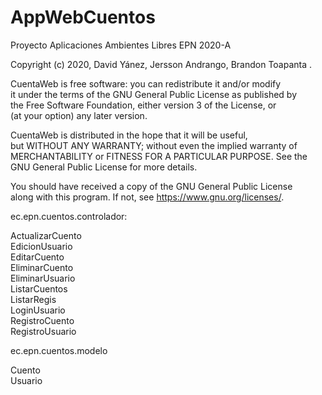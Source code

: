 # AppWebCuentos<br/>
Proyecto  Aplicaciones Ambientes Libres  EPN 2020-A<br/>

Copyright (c) 2020, David Yánez, Jersson Andrango, Brandon Toapanta .<br/>
 
CuentaWeb is free software: you can redistribute it and/or modify<br/>
it under the terms of the GNU General Public License as published by<br/>
the Free Software Foundation, either version 3 of the License, or<br/>
(at your option) any later version.<br/>

CuentaWeb is distributed in the hope that it will be useful,<br/>
but WITHOUT ANY WARRANTY; without even the implied warranty of<br/>
MERCHANTABILITY or FITNESS FOR A PARTICULAR PURPOSE.  See the<br/>
GNU General Public License for more details.<br/>

You should have received a copy of the GNU General Public License<br/>
along with this program.  If not, see <https://www.gnu.org/licenses/>.<br/>


ec.epn.cuentos.controlador:<br/>

 ActualizarCuento<br/>
 EdicionUsuario	<br/>
 EditarCuento	<br/>
 EliminarCuento	<br/>
 EliminarUsuario	<br/>
 ListarCuentos	<br/>
 ListarRegis	<br/>
 LoginUsuario	<br/>
 RegistroCuento	<br/>
 RegistroUsuario	<br/>

ec.epn.cuentos.modelo<br/>

 Cuento	<br/>
 Usuario<br/>
